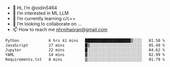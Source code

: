- 👋 Hi, I’m @oidin5464
- 👀 I’m interested in ML LLM
- 🌱 I’m currently learning c/c++
- 💞️ I’m looking to collaborate on ...
- 📫 How to reach me nhrnihaoran@gmail.com

<!--START_SECTION:waka-->

```txt
Python             6 hrs 41 mins   ████████████████████▒░░░░   81.50 %
JavaScript         27 mins         █▒░░░░░░░░░░░░░░░░░░░░░░░   05.49 %
Jupyter            22 mins         █░░░░░░░░░░░░░░░░░░░░░░░░   04.62 %
YAML               14 mins         ▓░░░░░░░░░░░░░░░░░░░░░░░░   02.99 %
Requirements.txt   8 mins          ▒░░░░░░░░░░░░░░░░░░░░░░░░   01.79 %
```

<!--END_SECTION:waka-->

<!---
oidin5464/oidin5464 is a ✨ special ✨ repository because its `README.md` (this file) appears on your GitHub profile.
You can click the Preview link to take a look at your changes.
--->
